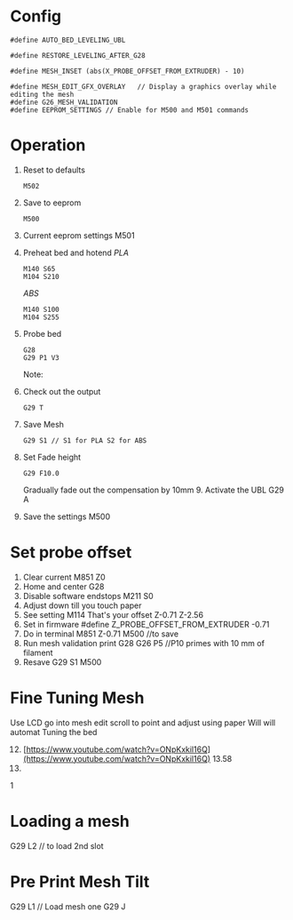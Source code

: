# Config
```
#define AUTO_BED_LEVELING_UBL

#define RESTORE_LEVELING_AFTER_G28

#define MESH_INSET (abs(X_PROBE_OFFSET_FROM_EXTRUDER) - 10)

#define MESH_EDIT_GFX_OVERLAY   // Display a graphics overlay while editing the mesh
#define G26_MESH_VALIDATION
#define EEPROM_SETTINGS // Enable for M500 and M501 commands
```

# Operation
1. Reset to defaults
	```
	M502
	```
3. Save to eeprom
	```
	M500
	```
 3. Current eeprom settings
 M501
 4. Preheat bed and hotend
	 *PLA*
	```	 
	M140 S65
	M104 S210
	```
	*ABS*
	```	 
	M140 S100
	M104 S255
	```
	
4. Probe bed
    ```
    G28
    G29 P1 V3
    ```
    Note: 
5. Check out the output
    ```
    G29 T
    ```
6. Save Mesh
    ```
    G29 S1 // S1 for PLA S2 for ABS
    ```
 8. Set Fade height
    ```
    G29 F10.0
    ```
     Gradually fade out the compensation by 10mm  9. Activate the UBL
  G29 A
  10. Save the settings
   M500

# Set probe offset
1. Clear current
M851 Z0
2. Home and center
G28 
3. Disable software endstops
M211 S0
4. Adjust down till you touch paper
5. See setting
M114
That's your offset Z-0.71 Z-2.56
6. Set in firmware
#define Z_PROBE_OFFSET_FROM_EXTRUDER -0.71
7. Do in terminal
M851 Z-0.71
M500 //to save
8. Run mesh validation print
G28
G26 P5 //P10 primes with 10 mm of filament
9. Resave
 G29 S1
 M500
 # Fine Tuning Mesh
 Use LCD go into mesh edit
 scroll to point and adjust using paper
 Will 
 will automat Tuning the bed
  
 12. [https://www.youtube.com/watch?v=ONpKxkil16Q](https://www.youtube.com/watch?v=ONpKxkil16Q) 13.58
 13.  
 1
# Loading a mesh
G29 L2 // to load 2nd slot

# Pre Print Mesh Tilt
G29 L1 // Load mesh one
G29 J

<!--stackedit_data:
eyJoaXN0b3J5IjpbMTAxNDY2MTQ1OSwtODYyNDA1NjcxLDE1MT
kwNjU3OTAsLTIwMjg1MDg5MSwtNDIxMjczMjcwLC0yMTAwMTQy
NDE4LDEwNjkxMjI1ODgsLTk2NTExOTk0MiwyMjA5MjU3ODksMT
Q0NDgyNDc1NSwtMTM4MTkyNzA2NSwtMTkxMTQxNTc4OSwxNTI0
MTEyOTQxLC0xMzk0MzA3OTExLDE4MDY5MzAyMjQsLTE0ODc4Mj
I3NzcsMTM4OTk0MzIzNSw4MzQyMDQyOTYsLTEyMzY4MzkxODQs
LTk3NTgxMzE3Ml19
-->